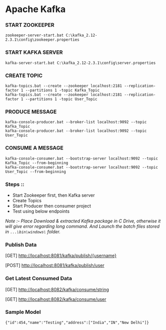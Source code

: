 # Apache Kafka

### START ZOOKEEPER
  
    zookeeper-server-start.bat C:\kafka_2.12-2.3.1\config\zookeeper.properties

### START KAFKA SERVER

    kafka-server-start.bat C:\kafka_2.12-2.3.1\config\server.properties

### CREATE TOPIC

    kafka-topics.bat --create --zookeeper localhost:2181 --replication-factor 1 --partitions 1 -topic Kafka_Topic
    kafka-topics.bat --create --zookeeper localhost:2181 --replication-factor 1 --partitions 1 -topic User_Topic

### PRODUCE MESSAGE
    
    kafka-console-producer.bat --broker-list localhost:9092 --topic Kafka_Topic
    kafka-console-producer.bat --broker-list localhost:9092 --topic User_Topic

### CONSUME A MESSAGE

    kafka-console-consumer.bat --bootstrap-server localhost:9092 --topic Kafka_Topic --from-beginning
    kafka-console-consumer.bat --bootstrap-server localhost:9092 --topic User_Topic --from-beginning

### Steps ::

* Start Zookeeper first, then Kafka server 
* Create Topics
* Start Producer then consumer project
* Test using below endpoints

<i>Note :- Place Download & extracted Kafka package in C Drive, otherwise it will give error regarding long command. 
And Launch the batch files stored in `...\bin\windows\` folder.</i>

### Publish Data 
    
[GET] [http://localhost:8081/kafka/publish/{username}](http://localhost:8081/kafka/publish/{username})

[POST] [http://localhost:8081/kafka/publish/user](http://localhost:8081/kafka/publish/user)

### Get Latest Consumed Data

[GET] [http://localhost:8082/kafka/consume/string](http://localhost:8082/kafka/consume/string)

[GET] [http://localhost:8082/kafka/consume/user](http://localhost:8082/kafka/consume/user)

### Sample Model

    {"id":454,"name":"Testing","address":["India","IN","New Delhi"]}
